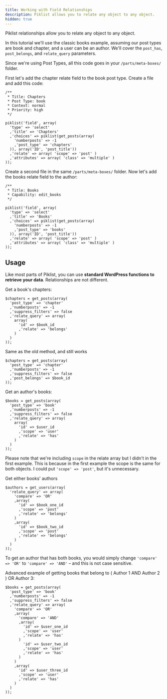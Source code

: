 ```yaml
---
title: Working with Field Relationships
description: Piklist allows you to relate any object to any object.
hidden: true
---
```


Piklist relationships allow you to relate any object to any object.

In this tutorial we'll use the classic books example, assuming our post types are book and chapter, and a user can be an author.
We'll cover the `post_has`, `post_belongs`, and `relate_query` parameters.

Since we're using Post Types, all this code goes in your `/parts/meta-boxes/` folder.

First let's add the chapter relate field to the book post type. Create a file and add this code:
```
/**
 * Title: Chapters
 * Post Type: book
 * Context: normal
 * Priority: high
 */

piklist('field', array(
  'type' => 'select'
  ,'title' => 'Chapters'
  ,'choices' => piklist(get_posts(array(
    'numberposts' => -1
    ,'post_type' => 'chapters'
  )), array('ID', 'post_title'))
  ,'relate' => array( 'scope' => 'post' )
  ,'attributes' => array( 'class' => 'multiple' )
));
```

Create a second file in the same `/parts/meta-boxes/` folder. Now let's add the books relate field to the author:
```
/**
 * Title: Books
 * Capability: edit_books
 */

piklist('field', array(
  'type' => 'select'
  ,'title' => 'Books'
  ,'choices' => piklist(get_posts(array(
    'numberposts' => -1
    ,'post_type' => 'books'
  )), array('ID', 'post_title'))
  ,'relate' => array( 'scope' => 'post' )
  ,'attributes' => array( 'class' => 'multiple' )
));
```

## Usage

Like most parts of Piklist, you can use **standard WordPress functions to retrieve your data**. Relationships are not different.

Get a book's chapters:
```
$chapters = get_posts(array(
  'post_type' => 'chapter'
  ,'numberposts' => -1
  ,'suppress_filters' => false
  ,'relate_query' => array(
    array(
      'id' => $book_id
      ,'relate' => 'belongs'
    )
  )
));
```

Same as the old method, and still works
```
$chapters = get_posts(array(
  'post_type' => 'chapter'
  ,'numberposts' => -1
  ,'suppress_filters' => false
  ,'post_belongs' => $book_id
));
```

Get an author's books:
```
$books = get_posts(array(
  'post_type' => 'book'
  ,'numberposts' => -1
  ,'suppress_filters' => false
  ,'relate_query' => array(
    array(
      'id' => $user_id
      ,'scope' => 'user'
      ,'relate' => 'has'
    )
  )
));
```

Please note that we're including `scope` in the relate array but I didn't in the first example. This is because in the first example the scope is the same for both objects. I could put `'scope' => 'post'`, but it's unnecessary.

Get either books' authors
```
$authors = get_users(array(
  'relate_query' => array(
    'compare' => 'OR'
    ,array(
      'id' => $book_one_id
      ,'scope' => 'post'
      ,'relate' => 'belongs'
    )
    ,array(
      'id' => $book_two_id
      ,'scope' => 'post'
      ,'relate' => 'belongs'
    )
  )
));
```

To get an author that has both books, you would simply change `'compare' => 'OR'` to `'compare' => 'AND'` – and this is not case sensitive.

Advanced example of getting books that belong to ( Author 1 AND Author 2 ) OR Author 3:
```
$books = get_posts(array(
  'post_type' => 'book'
  ,'numberposts' => -1
  ,'suppress_filters' => false
  ,'relate_query' => array(
    'compare' => 'OR'
    ,array(
      'compare' => 'AND'
      ,array(
        'id' => $user_one_id
        ,'scope' => 'user'
        ,'relate' => 'has'
      )
        'id' => $user_two_id
        ,'scope' => 'user'
        ,'relate' => 'has'
      )
    )
    ,array(
      'id' => $user_three_id
      ,'scope' => 'user'
      ,'relate' => 'has'
    )
  )
));
```
